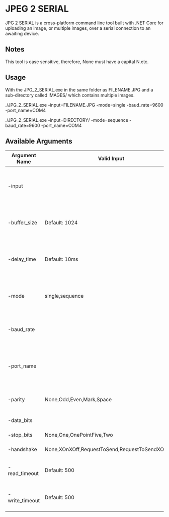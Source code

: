 
 # JPEG 2 SERIAL
 
 JPG 2 SERIAL is a cross-platform command line tool built with .NET Core for uploading an image, or multiple images, over
 a serial connection to an awaiting device.
 
 ## Notes
 
 This tool is case sensitive, therefore, None must have a capital N.etc.
 
 ## Usage
 
 With the JPG_2_SERIAL.exe in the same folder as FILENAME.JPG and a sub-directory called IMAGES/ which contains multiple images.
 
 ./JPG_2_SERIAL.exe -input=FILENAME.JPG -mode=single -baud_rate=9600 -port_name=COM4
 
 ./JPG_2_SERIAL.exe -input=DIRECTORY/ -mode=sequence -baud_rate=9600 -port_name=COM4
 
 ## Available Arguments
 |Argument Name|Valid Input|Optional?|Description|
|--|--|--|--|
|-input||NO|Set the target file or directory (see the mode argument).|
|-buffer_size|Default: 1024|YES|Sets the number of byte wrote in one buffer.|
|-delay_time|Default: 10ms|YES|Sets the amount of time between each buffer write.|
|-mode|single,sequence|NO|Single file upload or upload a directory or images?|
|-baud_rate||NO|Set the baud rate for the serial connection.|
|-port_name||NO|Set the serial port object's target port's name.|                                      
|-parity|None,Odd,Even,Mark,Space|NO|Set the parity of the serial connection.|                                 
|-data_bits||YES|Set the data bits|
|-stop_bits|None,One,OnePointFive,Two|YES|Set the stop bits|
|-handshake|None,XOnXOff,RequestToSend,RequestToSendXOnXOff|YES|Set the handshake|
 |-read_timeout|Default: 500|YES|Sets the read timeout (ms)|
|-write_timeout|Default: 500|YES|Sets the write timeout (ms)|

